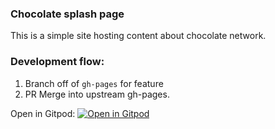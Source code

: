 ### Chocolate splash page

This is a simple site hosting content about chocolate network. 

### Development flow:

1. Branch off of `gh-pages` for feature
2. PR Merge into upstream gh-pages.

Open in Gitpod: [![Open in Gitpod](https://gitpod.io/button/open-in-gitpod.svg)](https://gitpod.io/#https://github.com/chocolatenetwork/choco-pages/tree/gh-pages)
